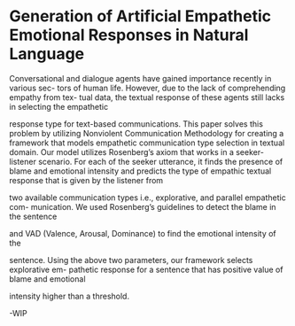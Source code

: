 # Generation of Artificial Empathetic Emotional Responses in Natural Language
Conversational and dialogue agents have gained importance recently in various sec-
tors of human life. However, due to the lack of comprehending empathy from tex-
tual data, the textual response of these agents still lacks in selecting the empathetic

response type for text-based communications. This paper solves this problem by
utilizing Nonviolent Communication Methodology for creating a framework that
models empathetic communication type selection in textual domain. Our model
utilizes Rosenberg’s axiom that works in a seeker-listener scenario. For each of
the seeker utterance, it finds the presence of blame and emotional intensity and
predicts the type of empathic textual response that is given by the listener from

two available communication types i.e., explorative, and parallel empathetic com-
munication. We used Rosenberg’s guidelines to detect the blame in the sentence

and VAD (Valence, Arousal, Dominance) to find the emotional intensity of the

sentence. Using the above two parameters, our framework selects explorative em-
pathetic response for a sentence that has positive value of blame and emotional

intensity higher than a threshold.

-WIP
